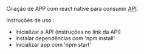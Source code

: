 Criação de APP com react native para consumir <a href="https://github.com/RafaelCostaF/API-Emprestimo">API</a>. 

Instruções de uso : 
- Inicializar a API (instruções no link da API)
- Instalar dependências com 'npm install'
- Inicializar app com 'npm start'
